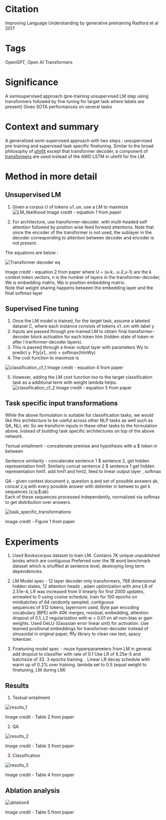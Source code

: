 # Citation  

Improving Language Understanding by generative pretraining
Radford et al 2017

# Tags  

OpenGPT, Open AI Transformers

# Significance

A semisupervised approach (pre-training unsupervised LM step using transformers followed by fine tuning for target task where labels are present)
Gives SOTA performances on several tasks


# Context and summary  

A generalized semi-supervised approach with two steps : unsupervised pre-training and supervised task specific finetuning.
Similar to the broad philosophy of [ulmfit](../ulmfit_howard_ruder_2018/ulmfit_howard_ruder_2018.md) except that 
transformer decoder, a component of [transformers](../transformers_vaswani_2017/transformers_attention_vaswani_2017.md) are used instead of the 
AWD LSTM in ulmfit for the LM. 




# Method in more detail  

## Unsupervised LM  

1) Given a corpus U of tokens u1..un, use a LM to maximize 
![LM_likelihood](opengpt1.png "Equation 1 from paper" )
Image credit  - equation 1 from paper 

2) For architecture, use transformer-decoder. with multi-headed self attention followed by position wise feed forward attentions.
Note that since the encoder of the transformer is not used, the sublayer in the decoder corresponding to attention between decoder and encoder is not present. 

The equations are below : 

![Transformer decoder eq](opengpt2.png "Equation 2 from paper" )  

Image credit - equation 2 from paper 
where U = (u-k...u-2,u-1) are the k context token vectors, 
n is the number of layers in the transformer-decoder, 
We is embedding matrix, Wp is position embedding matrix.  
Note that weight sharing happens between the embedding layer and the final softmax layer  


## Supervised Fine tuning  

1) Once the LM model is trained, for the target task, assume a labeled dataset C, where each instance consists 
of tokens x1..xm with label y  
2) Inputs are passed through pre-trained LM to obtain final transformer-decoder block activation for each token 
hlm (hidden state of token m after l tranformer-decoder layers). 
3) This is passed through a linear output layer with parameters Wy to predict y. 
P(y|x1,..xm) = softmax(hlmWy)    
4) The cost function to maximize is 

![classification_cf_1](opengpt3.png "Equation 4 from paper") 
Image credit - equation 4 from paper  


5) However, adding the LM cost function too to the target classification task as a additional term with weight lambda helps.   
![classification_cf_2](opengpt4.png "Equation 5 from paper") 
Image credit - equation 5 from paper    


## Task specific input transformations  

While the above formulation is suitable for classification tasks, we would like this architecture to be
useful across other NLP tasks as well such as QA, NLI, etc
So we transform inputs in these other tasks to the formulation above.  instead of building task specific
architectures on top of the above network. 

Textual entailment - concatenate premise and hypothesis with a $ token in between 

Sentence similarity - concatenate sentence 1 $ sentence 2, get hidden representation hml1. Similarly concat sentence 2 $ sentence 1 get hidden representation hml1.  add hml1 and hml2, feed to linear output layer , softmax  

QA - given context document z, question q and set of possible answers ak, concat z;q with every possible answer with delimiter in betwee to get k sequences (z;q;$;ak)  
Each of these sequences processed independently, normalized via softmax to get distribution over answers. 


![task_specific_transformations](opengpt5.png "Figure 1 from paper") 

Image credit - Figure 1 from paper  

# Experiments  

1) Used Bookscorpus dataset to train LM. Contains 7K unique unpublished books which are contiguous
Preferred over the 1B word benchmark dataset which is shuffled at sentence level, destroying long term dependencies. 

2)  LM Model spec - 12 layer decoder only transformers, 768 dimensional hidden states, 12 attention heads , 
adam optimization with amx LR of 2.51e-4, LR was increased from 0 linearly for first 2000 updates, annealed 
to 0 using cosine schedule, train for 100 epochs on minibatches of 64 randomly sampled, contiguous  
sequences of 512 tokens, layernorm used, Byte pair encoding vocabulary (BPE) with 40K merges, 
residual, embedding, attention dropout of 0.1, L2 regularization with w = 0.01 on all non-bias or gain weights. 
Used GeLU (Gaussian error linear unit) for activation. Use learned positional embeddings for transformer-decoder
instead of sinusoidal in original paper, ftfy library to clean raw text, spacy tokenizer. 

3) Finetuning model spec - reuse hyperparameters from LM in general. add dropout to classifier with rate of 0.1 
Use LR of 6.25e-5 and batchsize of 32.  3 epochs training. . Linear LR decay schedule with warm up of 0.2% over training.
lambda set to 0.5 (equal weight to finetuning, LM during LM)  





## Results

1) Textual entailment  


![results_1](opengpt6.png "Table 2 from papers")  

Image credit - Table 2 from paper


2) QA

![results_2](opengpt7.png "Table 3 from papers")

Image credit - Table 3 from paper


3) Classification  

![results_3](opengpt8.png "Table 4 from papers")

Image credit - Table 4 from paper  



## Ablation analysis  

![ablation4](opengpt9.png "Table 5 from papers")  

Image credit - Table 5 from paper 